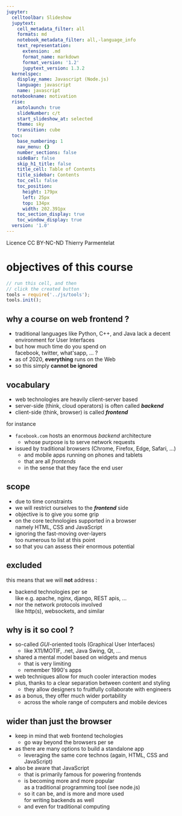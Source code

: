 ```yaml
---
jupyter:
  celltoolbar: Slideshow
  jupytext:
    cell_metadata_filter: all
    formats: md
    notebook_metadata_filter: all,-language_info
    text_representation:
      extension: .md
      format_name: markdown
      format_version: '1.2'
      jupytext_version: 1.3.2
  kernelspec:
    display_name: Javascript (Node.js)
    language: javascript
    name: javascript
  notebookname: motivation
  rise:
    autolaunch: true
    slideNumber: c/t
    start_slideshow_at: selected
    theme: sky
    transition: cube
  toc:
    base_numbering: 1
    nav_menu: {}
    number_sections: false
    sideBar: false
    skip_h1_title: false
    title_cell: Table of Contents
    title_sidebar: Contents
    toc_cell: false
    toc_position:
      height: 179px
      left: 25px
      top: 134px
      width: 202.391px
    toc_section_display: true
    toc_window_display: true
  version: '1.0'
---
```


<div class="licence">
<span>Licence CC BY-NC-ND</span>
<span>Thierry Parmentelat</span>
</div>


# objectives of this course

```javascript
// run this cell, and then 
// click the created button
tools = require('../js/tools');
tools.init();
```

<!-- #region slideshow={"slide_type": "slide"} -->
## why a course on web frontend ?
<!-- #endregion -->

* traditional languages like Python, C++, and Java
  lack a decent environment for User Interfaces
* but how much time do you spend on  
  facebook, twitter, what'sapp, … ?
* as of 2020, **everything** runs on the Web
* so this simply **cannot be ignored**

<!-- #region slideshow={"slide_type": "slide"} -->
## vocabulary
<!-- #endregion -->

* web technologies are heavily client-server based
* server-side (think, cloud operators) is often called ***backend***  
* client-side (think, browser) is called ***frontend***


for instance
* `facebook.com` hosts an enormous *backend* architecture  
  * whose purpose is to serve network requests
* issued by traditional browsers (Chrome, Firefox, Edge, Safari, …)
  * and mobile apps running on phones and tablets
  * that are all *frontends* 
  * in the sense that they face the end user

<!-- #region slideshow={"slide_type": "slide"} -->
## scope
<!-- #endregion -->

* due to time constraints
* we will restrict ourselves to the ***frontend*** side
* objective is to give you some grip 
* on the core technologies supported in a browser  
  namely HTML, CSS and JavaScript
* ignoring the fast-moving over-layers  
  too numerous to list at this point
* so that you can assess their enormous potential

<!-- #region slideshow={"slide_type": "slide"} -->
## excluded
<!-- #endregion -->

this means that we will **not** address :
* backend technologies per se  
  like e.g. apache, nginx, django, REST apis, …
* nor the network protocols involved  
  like http(s), websockets, and similar

<!-- #region slideshow={"slide_type": "slide"} -->
## why is it so cool ?
<!-- #endregion -->

* so-called *GUI*-oriented tools (Graphical User Interfaces)
  * like X11/MOTIF, .net, Java Swing, Qt, …
* shared a mental model based on widgets and menus
  * that is very limiting
  * remember 1990's apps
* web techniques allow for much cooler interaction modes
* plus, thanks to a clear separation between content and styling
  * they allow designers to fruitfully collaborate with engineers
* as a bonus, they offer much wider portability
  * across the whole range of computers and mobile devices

<!-- #region slideshow={"slide_type": "slide"} -->
## wider than just the browser
<!-- #endregion -->

<!-- #region slideshow={"slide_type": ""} -->
* keep in mind that web frontend techologies
  * go way beyond the browsers per se 
* as there are many options to build a standalone app
  * leveraging the same core technos (again, HTML, CSS and JavaScript)
* also be aware that JavaScript
  * that is primarily famous for powering frontends
  * is becoming more and more popular  
    as a traditional programming tool (see node.js)
  * so it can be, and is more and more used  
    for writing backends as well
  * and even for traditional computing
<!-- #endregion -->
